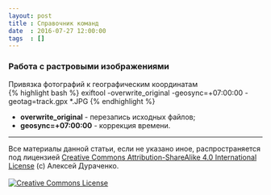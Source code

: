 ```yaml
---
layout: post
title : Справочник команд
date  : 2016-07-27 12:00:00
tags  : []
---
```


<h3 style="text-indent: 0">Работа с растровыми изображениями</h3>

<div class="panel panel-primary" style="text-indent: 0">
  <div class="panel-heading">
    Привязка фотографий к географическим координатам
  </div>
  <div class="panel-body">
    {% highlight bash %}
      exiftool -overwrite_original -geosync=+07:00:00 -geotag=track.gpx *.JPG
    {% endhighlight %}   
    <ul>
      <li><b>overwrite_original</b> - перезапись исходных файлов;</li>
      <li><b>geosync=+07:00:00</b> - коррекция времени.</li>
    </ul>
  </div>
</div>


<hr>
<div class="copyright">
Все материалы данной статьи, если не указано иное, распространяется под лицензией <a rel="license" href="http://creativecommons.org/licenses/by-sa/4.0/">Creative Commons Attribution-ShareAlike 4.0 International License</a>
(c) Алексей Дураченко.
<br>
<br>
<a rel="license" href="http://creativecommons.org/licenses/by-sa/4.0/"><img alt="Creative Commons License" style="border-width:0" src="https://i.creativecommons.org/l/by-sa/4.0/88x31.png" /></a>
</div>
